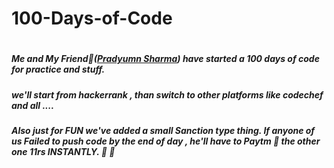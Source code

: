 # 100-Days-of-Code
# 
##### Me and My Friend:japanese_ogre:([Pradyumn Sharma](https://github.com/sharmapradyumn/)) have started a **100 days of code** for practice and stuff. 
##### we'll start from hackerrank , than switch to other platforms like codechef and all ....

##### Also just for *FUN* we've added a small Sanction type thing. If anyone of us Failed to push code by the end of day , he'll have to Paytm :money_mouth_face: the other one ***11rs*** **INSTANTLY**. :rofl: :rofl:
